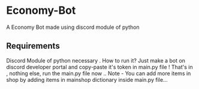 # Economy-Bot
A Economy Bot made using discord module of python

## Requirements
Discord Module of python necessary . How to run it? Just make a bot on discord developer portal and copy-paste it's token in main.py file ! That's in , nothing else, run the main.py file now .. Note - You can add more items in shop by adding items in mainshop dictionary inside main.py file...
